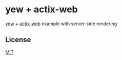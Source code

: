 # yew + actix-web

[yew](https://yew.rs) + [actix-web](https://actix.rs) example with server-side rendering

## License
[MIT](https://choosealicense.com/licenses/mit/)

